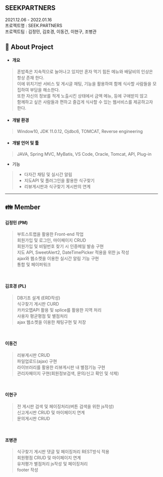 ## SEEKPARTNERS

2021.12.06 - 2022.01.16 <br/>
프로젝트명 : SEEK.PARTNERS <br/>
프로젝트팀 : 김정민, 김호경, 이동건, 이현구, 조병관 <br/>

## :rice: About Project <br/>
+ #### 개요 <br/>
> 혼밥족은 지속적으로 늘어나고 있지만 혼자 먹기 힘든 메뉴와 배달비의 인상은 항상 존재
한다. <br/>
이에 위치기반 서비스 및 게시글 채팅, 기능을 활용하여 함께 식사할 사람들을 모집하여 부담을 해소한다. <br/>
또한 자신의 정보를 적게 노출시킨 상태에서 금액 메뉴, 등에 구애받지 않고<br/>
함께하고 싶은 사람들과 편하고 즐겁게 식사할 수 있는 웹서비스를 제공하고자 한다.
+ #### 개발 환경 
> Window10, JDK 11.0.12, Ojdbc6, TOMCAT, Reverse engineering
+ #### 개발 언어 및 툴
> JAVA, Spring MVC, MyBatis, VS Code, Oracle, Tomcat, API, Plug-in
+ 기능
> - 다자간 채팅 및 실시간 알림 <br/>
> - 지도API 및 플러그인을 활용한 식구찾기 <br/>
> - 리뷰게시판과 식구찾기 게시판의 연계 <br/>

<hr/>

## :family: Member
#### 김정민 (PM)
> 부트스트랩을 활용한 Front-end 작업 <br/>
> 회원가입 및 로그인, 마이페이지 CRUD  <br/>
> 회원가입 및 비밀번호 찾기 시 인증메일 발송 구현 <br/>
> 지도 API, SweetAlert2, DateTimePicker 적용을 위한 js 작성 <br/>
> ajax와 웹소켓을 이용한 실시간 알림 기능 구현 <br/>
> 통합 및 페이퍼워크
<br/>

#### 김호경 (PL)
> DB기초 설계 (ERD작성) <br/>
> 식구찾기 게시판 CURD <br/>
> 카카오맵API 활용 및 splice를 활용한 지역 처리 <br/>
> 사용자 평균평점 및 별점처리 <br/>
> ajax 웹소켓을 이용한 채팅구현 및 저장<br/>
<br/>

#### 이동건
> 리뷰게시판 CRUD <br/>
> 파일업로드(ajax) 구현  <br/>
> 라이브러리를 활용한 리뷰게시판 내 별점기능 구현 <br/>
> 관리자페이지 구현(회원정보검색, 문의/신고 확인 및 삭제)<br/>
<br/>

#### 이현구
> 전 게시판 검색 및 페이징처리(버튼 검색을 위한 js작성) <br/>
> 신고게시판 CRUD 및 마이페이지 연계<br/>
> 문의게시판 CRUD <br/>
<br/>

#### 조병관
> 식구찾기 게시판 댓글 및 페이징처리 REST방식 적용 <br/>
> 회원평점 CRUD 및 마이페이지 연계 <br/>
> 유저평가 별점처리 js작성 및 페이징처리 <br/>
> footer 작성
<br/>
